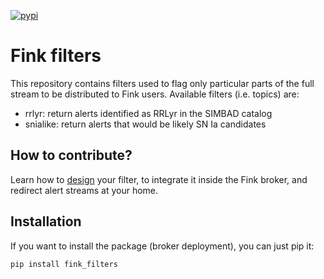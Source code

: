 [![pypi](https://img.shields.io/pypi/v/fink-filters.svg)](https://pypi.python.org/pypi/fink-filters)

# Fink filters

This repository contains filters used to flag only particular parts of the full stream to be distributed to Fink users. Available filters (i.e. topics) are:

- rrlyr: return alerts identified as RRLyr in the SIMBAD catalog
- snialike: return alerts that would be likely SN Ia candidates

## How to contribute?

Learn how to [design](https://fink-broker.readthedocs.io/en/latest/tutorials/create-filters/) your filter, to integrate it inside the Fink broker, and redirect alert streams at your home.

## Installation

If you want to install the package (broker deployment), you can just pip it:

```
pip install fink_filters
```
